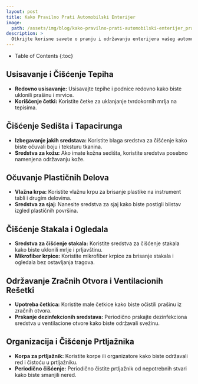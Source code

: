 ```yaml
---
layout: post
title: Kako Pravilno Prati Automobilski Enterijer
image: 
  path: /assets/img/blog/kako-pravilno-prati-automobilski-enterijer_pranje-auta-ba.png
description: >
  Otkrijte korisne savete o pranju i održavanju enterijera vašeg automobila. Naučite kako očistiti unutrašnjost i održati svežinu i urednost.
---
```



- Table of Contents
{:toc}


## Usisavanje i Čišćenje Tepiha

- **Redovno usisavanje:** Usisavajte tepihe i podnice redovno kako biste uklonili prašinu i mrvice.
- **Korišćenje četki:** Koristite četke za uklanjanje tvrdokornih mrlja na tepisima.

## Čišćenje Sedišta i Tapacirunga

- **Izbegavanje jakih sredstava:** Koristite blaga sredstva za čišćenje kako biste očuvali boju i teksturu tkanina.
- **Sredstva za kožu:** Ako imate kožna sedišta, koristite sredstva posebno namenjena održavanju kože.

## Očuvanje Plastičnih Delova

- **Vlažna krpa:** Koristite vlažnu krpu za brisanje plastike na instrument tabli i drugim delovima.
- **Sredstva za sjaj:** Nanesite sredstva za sjaj kako biste postigli blistav izgled plastičnih površina.

## Čišćenje Stakala i Ogledala

- **Sredstva za čišćenje stakala:** Koristite sredstva za čišćenje stakala kako biste uklonili mrlje i prljavštinu.
- **Mikrofiber krpice:** Koristite mikrofiber krpice za brisanje stakala i ogledala bez ostavljanja tragova.

## Održavanje Zračnih Otvora i Ventilacionih Rešetki

- **Upotreba četkica:** Koristite male četkice kako biste očistili prašinu iz zračnih otvora.
- **Prskanje dezinfekcionih sredstava:** Periodično prskajte dezinfekciona sredstva u ventilacione otvore kako biste održavali svežinu.

## Organizacija i Čišćenje Prtljažnika

- **Korpa za prtljažnik:** Koristite korpe ili organizatore kako biste održavali red i čistoću u prtljažniku.
- **Periodično čišćenje:** Periodično čistite prtljažnik od nepotrebnih stvari kako biste smanjili nered.